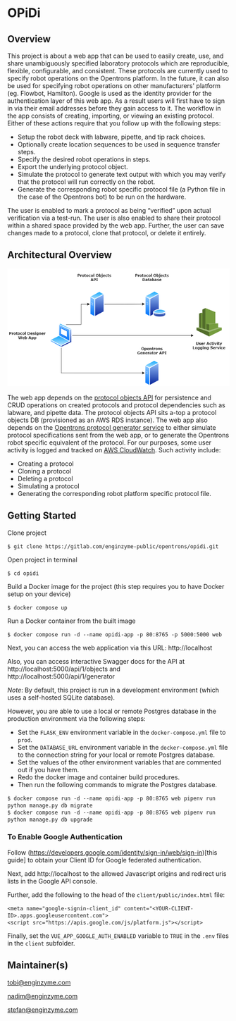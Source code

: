 # OPiDi

## Overview
This project is about a web app that can be used to easily create, use, and share unambiguously specified laboratory protocols which are reproducible, flexible, configurable, and consistent.
These protocols are currently used to specify robot operations on the Opentrons platform. In the future, it can also be used for specifying robot operations on other manufacturers' platform (eg. Flowbot, Hamilton).
Google is used as the identity provider for the authentication layer of this web app. As a result users will first have to sign in via their email addresses before they gain access to it.
The workflow in the app consists of creating, importing, or viewing an existing protocol. Either of these actions require that you follow up with the following steps:

* Setup the robot deck with labware, pipette, and tip rack choices.
* Optionally create location sequences to be used in sequence transfer steps.
* Specify the desired robot operations in steps.
* Export the underlying protocol object.
* Simulate the protocol to generate text output with which you may verify that the protocol will run correctly on the robot.
* Generate the corresponding robot specific protocol file (a Python file in the case of the Opentrons bot) to be run on the hardware.

The user is enabled to mark a protocol as being “verified” upon actual verification via a test-run. The user is also enabled to share their protocol within a shared space provided by the web app.
Further, the user can save changes made to a protocol, clone that protocol, or delete it entirely.
## Architectural Overview

![opd_architecture.png](client/public/assets/opd_architecture.png)

The web app depends on the [protocol objects API](https://gitlab.com/enginzyme-public/protocol-objects-api) for persistence and CRUD operations on created protocols and protocol dependencies such as labware, and pipette data. The protocol objects API sits a-top a protocol objects DB (provisioned as an AWS RDS instance).
The web app also depends on the [Opentrons protocol generator service](https://gitlab.com/enginzyme-public/opentrons-protocol-generator) to either simulate protocol specifications sent from the web app, or to generate the Opentrons robot specific equivalent of the protocol.
For our purposes, some user activity is logged and tracked on [AWS CloudWatch](https://eu-north-1.console.aws.amazon.com/cloudwatch/home?region=eu-north-1#logsV2:log-groups/log-group/ProtocolDesignerSPA-test/log-events/UserActivity). Such activity include:
- Creating a protocol
- Cloning a protocol
- Deleting a protocol
- Simulating a protocol
- Generating the corresponding robot platform specific protocol file.

## Getting Started

Clone project

```
$ git clone https://gitlab.com/enginzyme-public/opentrons/opidi.git
```

Open project in terminal

```
$ cd opidi
```

Build a Docker image for the project (this step requires you to have Docker setup on your device)

```
$ docker compose up
```

Run a Docker container from the built image

```
$ docker compose run -d --name opidi-app -p 80:8765 -p 5000:5000 web
```

Next, you can access the web application via this URL: http://localhost

Also, you can access interactive Swagger docs for the API at http://localhost:5000/api/1/objects and http://localhost:5000/api/1/generator

*Note*: By default, this project is run in a development environment (which uses a self-hosted SQLite database).

However, you are able to use a local or remote Postgres database in the production environment via the following steps:
* Set the `FLASK_ENV` environment variable in the `docker-compose.yml` file to `prod`.
* Set the `DATABASE_URL` environment variable in the `docker-compose.yml` file to the connection string for your local or remote Postgres database.
* Set the values of the other environment variables that are commented out if you have them.
* Redo the docker image and container build procedures.
* Then run the following commands to migrate the Postgres database.

```
$ docker compose run -d --name opidi-app -p 80:8765 web pipenv run python manage.py db migrate
$ docker compose run -d --name opidi-app -p 80:8765 web pipenv run python manage.py db upgrade
```

### To Enable Google Authentication
Follow (https://developers.google.com/identity/sign-in/web/sign-in)[this guide] to obtain your Client ID for Google federated authentication.

Next, add http://localhost to the allowed Javascript origins and redirect uris lists in the Google API console.

Further, add the following to the head of the `client/public/index.html` file:
```
<meta name="google-signin-client_id" content="<YOUR-CLIENT-ID>.apps.googleusercontent.com">
<script src="https://apis.google.com/js/platform.js"></script>
```

Finally, set the `VUE_APP_GOOGLE_AUTH_ENABLED` variable to `TRUE` in the `.env` files in the `client` subfolder.

## Maintainer(s)
tobi@enginzyme.com

nadim@enginzyme.com

stefan@enginzyme.com
